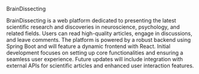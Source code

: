 BrainDissecting

BrainDissecting is a web platform dedicated to presenting the latest scientific research and discoveries in
neuroscience, psychology, and related fields. Users can read high-quality articles, engage in discussions, and leave
comments. The platform is powered by a robust backend using Spring Boot and will feature a dynamic frontend with React.
Initial development focuses on setting up core functionalities and ensuring a seamless user experience. Future updates
will include integration with external APIs for scientific articles and enhanced user interaction features.
